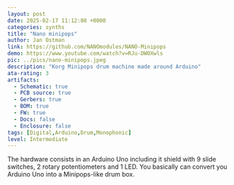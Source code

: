 ```yaml
---
layout: post
date: 2025-02-17 11:12:08 +0000
categories: synths
title: "Nano minipops"
author: Jan Ostman
link: https://github.com/NANOmodules/NANO-Minipops
demo: https://www.youtube.com/watch?v=RJu-DWOXwls
pic: ../pics/nano-minipops.jpeg
description: "Korg Minipops drum machine made around Arduino"
ata-rating: 3
artifacts:
  - Schematic: true
  - PCB source: true
  - Gerbers: true
  - BOM: true
  - FW: true
  - Docs: false
  - Enclosure: false
tags: [Digital,Arduino,Drum,Monophonic]
level: Intermediate
---
```


The hardware consists in an Arduino Uno including it shield with 9 slide switches, 2 rotary potentiometers and 1 LED. You basically can convert you Arduino Uno into a Minipops-like drum box.